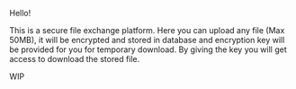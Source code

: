 Hello!

This is a secure file exchange platform. Here you can upload any file (Max 50MB), 
it will be encrypted and stored in database and encryption key will be provided for you for temporary download. 
By giving the key you will get access to download the stored file.

WIP